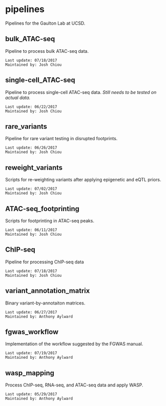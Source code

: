 # pipelines
Pipelines for the Gaulton Lab at UCSD.  

## bulk\_ATAC-seq
Pipeline to process bulk ATAC-seq data.  
```
Last update: 07/18/2017
Maintained by: Josh Chiou
```
## single-cell\_ATAC-seq
Pipeline to process single-cell ATAC-seq data. *Still needs to be tested on actual data.*  
```
Last update: 06/22/2017
Maintained by: Josh Chiou
```
## rare\_variants
Pipeline for rare variant testing in disrupted footprints.  
```
Last update: 06/26/2017
Maintained by: Josh Chiou
```
## reweight\_variants
Scripts for re-weighting variants after applying epigenetic and eQTL priors.  
```
Last update: 07/02/2017
Maintained by: Josh Chiou
```
## ATAC-seq\_footprinting
Scripts for footprinting in ATAC-seq peaks.  
```
Last update: 06/11/2017
Maintained by: Josh Chiou
```

## ChIP-seq
Pipeline for processing ChIP-seq data
```
Last update: 07/18/2017
Maintained by: Josh Chiou
```

## variant\_annotation\_matrix
Binary variant-by-annotaiton matrices.  
```
Last update: 06/27/2017
Maintained by: Anthony Aylward
```

## fgwas\_workflow
Implementation of the workflow suggested by the FGWAS manual.  
```
Last update: 07/19/2017
Maintained by: Anthony Aylward
```

## wasp\_mapping
Process ChIP-seq, RNA-seq, and ATAC-seq data and apply WASP.  
```
Last update: 05/29/2017
Maintained by: Anthony Aylward
```
